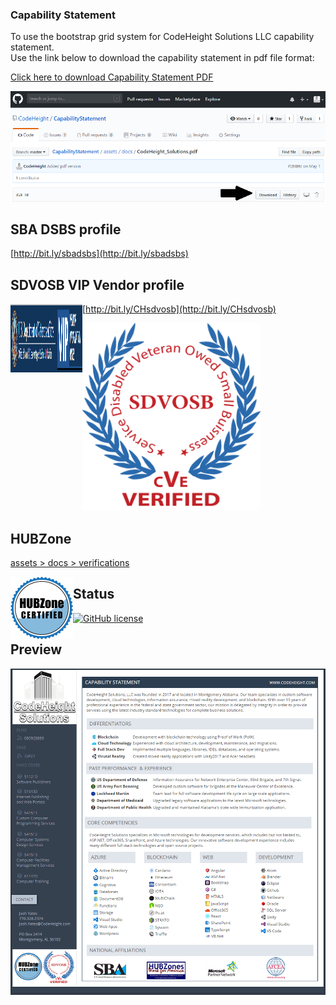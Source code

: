 ### Capability Statement 

To use the bootstrap grid system for CodeHeight Solutions LLC capability statement.  
Use the link below to download the capability statement in pdf file format:

[Click here to download Capability Statement PDF](https://github.com/CodeHeight/CapabilityStatement/blob/master/assets/docs/CodeHeight_Solutions.pdf)

[![Preview](https://github.com/CodeHeight/CapabilityStatement/blob/master/assets/images/download.png)](https://github.com/CodeHeight/CapabilityStatement/blob/master/assets/images/download.png)

## SBA DSBS profile

[http://bit.ly/sbadsbs](http://bit.ly/sbadsbs)

## SDVOSB VIP Vendor profile

<a href="https://github.com/CodeHeight/CapabilityStatement/blob/master/assets/images/SBA/vip.png">
<img src="https://github.com/CodeHeight/CapabilityStatement/blob/master/assets/images/SBA/vip.png" align="left" height="110" width="115" ></a>

[http://bit.ly/CHsdvosb](http://bit.ly/CHsdvosb)

[![Preview](https://github.com/CodeHeight/CapabilityStatement/blob/master/assets/images/SBA/sdvosb.png)](https://github.com/CodeHeight/CapabilityStatement/blob/master/assets/images/SBA/sdvosb.png)

## HUBZone

[assets > docs > verifications](https://github.com/CodeHeight/CapabilityStatement/tree/master/assets/docs/verifications)

<a href="https://github.com/CodeHeight/CapabilityStatement/blob/master/assets/images/SBA/hubzone.png">
<img src="https://github.com/CodeHeight/CapabilityStatement/blob/master/assets/images/SBA/hubzone.png" align="left" height="100" width="100" ></a>

## Status

[![GitHub license](https://img.shields.io/badge/license-MIT-blue.svg)](https://raw.githubusercontent.com/codeheight/capabilitystatement/master/LICENSE)

## Preview

[![Preview](https://github.com/CodeHeight/CapabilityStatement/blob/master/assets/images/screenshot2.1.png)](https://github.com/CodeHeight/CapabilityStatement/blob/master/assets/images/screenshot2.1.png)
